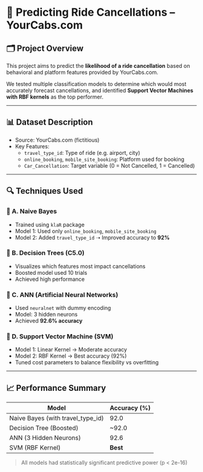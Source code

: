 # 🧠 Predicting Ride Cancellations – YourCabs.com

## 🗂 Project Overview

This project aims to predict the **likelihood of a ride cancellation** based on behavioral and platform features provided by YourCabs.com.

We tested multiple classification models to determine which would most accurately forecast cancellations, and identified **Support Vector Machines with RBF kernels** as the top performer.

---

## 📊 Dataset Description

- Source: YourCabs.com (fictitious)
- Key Features:
  - `travel_type_id`: Type of ride (e.g. airport, city)
  - `online_booking`, `mobile_site_booking`: Platform used for booking
  - `Car_Cancellation`: Target variable (0 = Not Cancelled, 1 = Cancelled)

---

## 🔍 Techniques Used

### 📌 A. Naive Bayes
- Trained using `klaR` package
- Model 1: Used only `online_booking`, `mobile_site_booking`
- Model 2: Added `travel_type_id` ➝ Improved accuracy to **92%**

### 📌 B. Decision Trees (C5.0)
- Visualizes which features most impact cancellations
- Boosted model used 10 trials
- Achieved high performance

### 📌 C. ANN (Artificial Neural Networks)
- Used `neuralnet` with dummy encoding
- Model: 3 hidden neurons
- Achieved **92.6% accuracy**

### 📌 D. Support Vector Machine (SVM)
- Model 1: Linear Kernel → Moderate accuracy
- Model 2: RBF Kernel → Best accuracy (92%)
- Tuned cost parameters to balance flexibility vs overfitting

---

## 📈 Performance Summary

| Model         | Accuracy (%) |
|---------------|--------------|
| Naive Bayes (with travel_type_id) | 92.0 |
| Decision Tree (Boosted)           | ~92.0 |
| ANN (3 Hidden Neurons)            | 92.6 |
| SVM (RBF Kernel)                  | **Best** |

> All models had statistically significant predictive power (p < 2e-16)




